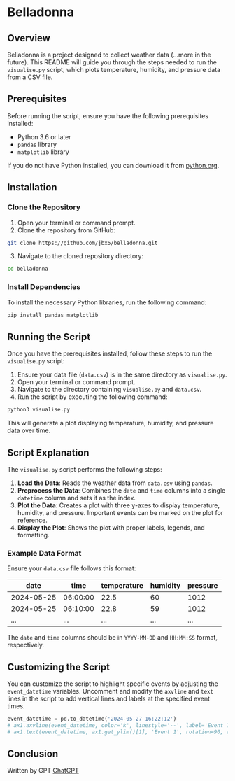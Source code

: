 # Belladonna

## Overview

Belladonna is a project designed to collect weather data (...more in the future). This README will guide you through the steps needed to run the `visualise.py` script, which plots temperature, humidity, and pressure data from a CSV file.

## Prerequisites

Before running the script, ensure you have the following prerequisites installed:

- Python 3.6 or later
- `pandas` library
- `matplotlib` library

If you do not have Python installed, you can download it from [python.org](https://www.python.org/downloads/).

## Installation

### Clone the Repository

1. Open your terminal or command prompt.
2. Clone the repository from GitHub:

```sh
git clone https://github.com/jbx6/belladonna.git
```

3. Navigate to the cloned repository directory:

```sh
cd belladonna
```

### Install Dependencies

To install the necessary Python libraries, run the following command:

```sh
pip install pandas matplotlib
```

## Running the Script

Once you have the prerequisites installed, follow these steps to run the `visualise.py` script:

1. Ensure your data file (`data.csv`) is in the same directory as `visualise.py`.
2. Open your terminal or command prompt.
3. Navigate to the directory containing `visualise.py` and `data.csv`.
4. Run the script by executing the following command:

```sh
python3 visualise.py
```

This will generate a plot displaying temperature, humidity, and pressure data over time.

## Script Explanation

The `visualise.py` script performs the following steps:

1. **Load the Data**: Reads the weather data from `data.csv` using `pandas`.
2. **Preprocess the Data**: Combines the `date` and `time` columns into a single `datetime` column and sets it as the index.
3. **Plot the Data**: Creates a plot with three y-axes to display temperature, humidity, and pressure. Important events can be marked on the plot for reference.
4. **Display the Plot**: Shows the plot with proper labels, legends, and formatting.

### Example Data Format

Ensure your `data.csv` file follows this format:

| date       | time     | temperature | humidity | pressure |
|------------|----------|-------------|----------|----------|
| 2024-05-25 | 06:00:00 | 22.5        | 60       | 1012     |
| 2024-05-25 | 06:10:00 | 22.8        | 59       | 1012     |
| ...        | ...      | ...         | ...      | ...      |

The `date` and `time` columns should be in `YYYY-MM-DD` and `HH:MM:SS` format, respectively.

## Customizing the Script

You can customize the script to highlight specific events by adjusting the `event_datetime` variables. Uncomment and modify the `axvline` and `text` lines in the script to add vertical lines and labels at the specified event times.

```python
event_datetime = pd.to_datetime('2024-05-27 16:22:12')
# ax1.axvline(event_datetime, color='k', linestyle='--', label='Event 1')
# ax1.text(event_datetime, ax1.get_ylim()[1], 'Event 1', rotation=90, verticalalignment='center', color='k')
```

## Conclusion

Written by GPT [ChatGPT](https://openai.com/chatgpt/)

